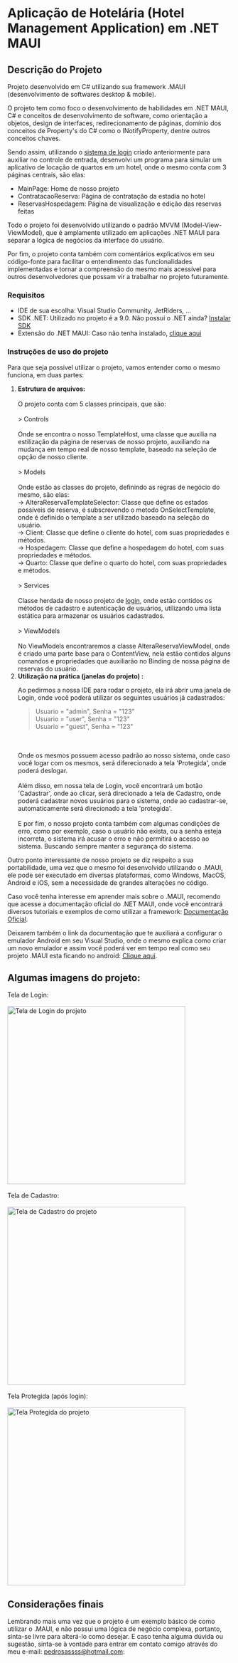# Aplicação de Hotelária (Hotel Management Application) em .NET MAUI

## Descrição do Projeto

 Projeto desenvolvido em C# utilizando sua framework .MAUI (desenvolvimento de softwares desktop & mobile).

 O projeto tem como foco o desenvolvimento de habilidades em .NET MAUI, C# e conceitos de desenvolvimento de software, como orientação a objetos, design de interfaces, redirecionamento de páginas, domínio dos conceitos de Property's do C# como o INotifyProperty, dentre outros conceitos chaves.

 Sendo assim, utilizando o <a href="https://github.com/DaviPedrosaOficial/MauiAppLogin">sistema de login</a> criado anteriormente para auxiliar no controle de entrada, desenvolvi um programa para simular um aplicativo de locação de quartos em um hotel, onde o mesmo conta com 3 páginas centrais, são elas:

 <ul>
	<li>MainPage: Home de nosso projeto</li>
	<li>ContratacaoReserva: Página de contratação da estadia no hotel</li>
	<li>ReservasHospedagem: Página de visualização e edição das reservas feitas</li>
 </ul>

 Todo o projeto foi desenvolvido utilizando o padrão MVVM (Model-View-ViewModel), que é amplamente utilizado em aplicações .NET MAUI para separar a lógica de negócios da interface do usuário.

 Por fim, o projeto conta também com comentários explicativos em seu código-fonte para facilitar o entendimento das funcionalidades implementadas e tornar a compreensão do mesmo mais acessível para outros desenvolvedores que possam vir a trabalhar no projeto futuramente.

 ### Requisitos

 <ul>
   <li>IDE de sua escolha: Visual Studio Community, JetRiders, ...</li>
   <li>SDK .NET: Utilizado no projeto é a 9.0. Nâo possui o .NET ainda? <a href="https://learn.microsoft.com/pt-br/dotnet/maui/get-started/installation?view=net-maui-9.0&tabs=visual-studio"     target="blank">Instalar SDK</a></li>
   <li>Extensão do .NET MAUI: Caso não tenha instalado, <a href="https://learn.microsoft.com/pt-br/dotnet/maui/get-started/installation?view=net-maui-9.0&tabs=visual-studio" target="blank">clique aqui</a></li>
 </ul>

 ### Instruções de uso do projeto

 Para que seja possivel utilizar o projeto, vamos entender como o mesmo funciona, em duas partes:

 <ol>
   <li><b>Estrutura de arquivos:</b>
   <br>
   <br>
   O projeto conta com 5 classes principais, que são: 
   <br>
   <br>
   > Controls
   <br>
   <br>
   Onde se encontra o nosso TemplateHost, uma classe que auxilia na estilização da página de reservas de nosso projeto, auxiliando na mudança em tempo real de nosso template, baseado na seleção de opção de nosso cliente.
   <br>
   <br>
   > Models
   <br>
   <br>
   Onde estão as classes do projeto, definindo as regras de negócio do mesmo, são elas:
   <br>
   -> AlteraReservaTemplateSelector: Classe que define os estados possíveis de reserva, é subscrevendo o metodo OnSelectTemplate, onde é definido o template a ser utilizado baseado na seleção do usuário.
   <br>
   -> Client: Classe que define o cliente do hotel, com suas propriedades e métodos.
   <br>
   -> Hospedagem: Classe que define a hospedagem do hotel, com suas propriedades e métodos.
   <br>
   -> Quarto: Classe que define o quarto do hotel, com suas propriedades e métodos.
   <br>
   <br>
   > Services
   <br>
   <br>
	Classe herdada de nosso projeto de <a href="https://github.com/DaviPedrosaOficial/MauiAppLogin/edit/master/README.md">login</a>, onde estão contidos os métodos de cadastro e autenticação de usuários, utilizando uma lista estática para armazenar os usuários cadastrados.
   <br>
   <br>
   > ViewModels
   <br>
   <br>
   No ViewModels encontraremos a classe AlteraReservaViewModel, onde é criado uma parte base para o ContentView, nela estão contidos alguns comandos e propriedades que auxiliarão no Binding de nossa página de reservas do usuário.
   <li><b>Utilização na prática (janelas do projeto) :</b>

   Ao pedirmos a nossa IDE para rodar o projeto, ela irá abrir uma janela de Login, onde você poderá utilizar os seguintes usuários já cadastrados:
   > Usuario = "admin", Senha = "123" <br>
   > Usuario = "user", Senha = "123" <br>
   > Usuario = "guest", Senha = "123"

   <br>
   <br>
   Onde os mesmos possuem acesso padrão ao nosso sistema, onde caso você logar com os mesmos, será diferecionado a tela 'Protegida', onde poderá deslogar.
   <br>
   <br>
   Além disso, em nossa tela de Login, você encontrará um botão 'Cadastrar', onde ao clicar, será direcionado a tela de Cadastro, onde poderá cadastrar novos usuários para o sistema, onde ao cadastrar-se, automaticamente será direcionado a tela 'protegida'.
   <br>
   <br>
   E por fim, o nosso projeto conta também com algumas condições de erro, como por exemplo, caso o usuário não exista, ou a senha esteja incorreta, o sistema irá acusar o erro e não permitirá o acesso ao sistema. Buscando sempre manter a segurança do sistema.
 </ol>

 Outro ponto interessante de nosso projeto se diz respeito a sua portabilidade, uma vez que o mesmo foi desenvolvido utilizando o .MAUI, ele pode ser executado em diversas plataformas, como Windows, MacOS, Android e iOS, sem a necessidade de grandes alterações no código.
 
 Caso você tenha interesse em aprender mais sobre o .MAUI, recomendo que acesse a documentação oficial do .NET MAUI, onde você encontrará diversos tutoriais e exemplos de como utilizar a framework: <a href="https://learn.microsoft.com/pt-br/dotnet/maui/" target="blank">Documentação Oficial</a>.

 Deixarem também o link da documentação que te auxiliará a configurar o emulador Android em seu Visual Studio, onde o mesmo explica como criar um novo emulador e assim você poderá ver em tempo real como seu projeto .MAUI esta ficando no android: <a href="https://learn.microsoft.com/pt-br/dotnet/maui/android/emulator/device-manager?view=net-maui-9.0" target="blank">Clique aqui</a>.
 
 ## Algumas imagens do projeto:

 Tela de Login:
 <br>
 <br>
 <img src="MauiAppLogin/Resources/Images/tela_login.png" alt="Tela de Login do projeto" width="400"/>
 <br>
 <br>
 Tela de Cadastro:
 <br>
 <br>
 <img src="MauiAppLogin/Resources/Images/tela_cadastro.png" alt="Tela de Cadastro do projeto" width="400"/>
 <br>
 <br>
 Tela Protegida (após login):
 <br>
 <br>
 <img src="MauiAppLogin/Resources/Images/tela_protegida.png" alt="Tela Protegida do projeto" width="400"/>

 ## Considerações finais

 Lembrando mais uma vez que o projeto é um exemplo básico de como utilizar o .MAUI, e não possui uma lógica de negócio complexa, portanto, sinta-se livre para alterá-lo como desejar.
 E caso tenha alguma dúvida ou sugestão, sinta-se à vontade para entrar em contato comigo através do meu e-mail: <a href="mailto:pedrosassss@hotmail.com">pedrosassss@hotmail.com</a>:
